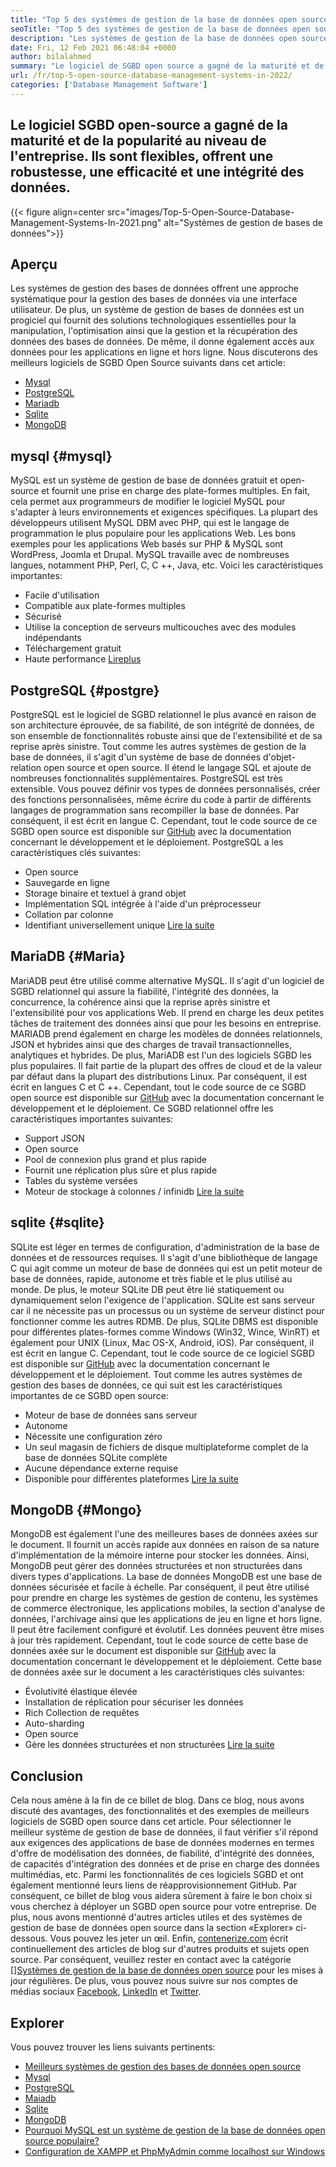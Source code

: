 ```yaml
---
title: "Top 5 des systèmes de gestion de la base de données open source en 2022" 
seoTitle: "Top 5 des systèmes de gestion de la base de données open source en 2022" 
description: "Les systèmes de gestion de la base de données open source gèrent le stockage et fournissent un accès aux données sûr et robuste, une interface utilisateur logique pour les développeurs pour accéder et modifier les données." 
date: Fri, 12 Feb 2021 06:48:04 +0000
author: bilalahmed
summary: "Le logiciel de SGBD open source a gagné de la maturité et de la popularité au niveau de l'entreprise. Ils sont flexibles, offrent une robustesse, une efficacité et une intégrité des données." 
url: /fr/top-5-open-source-database-management-systems-in-2022/
categories: ['Database Management Software']
---
```


## Le logiciel SGBD open-source a gagné de la maturité et de la popularité au niveau de l'entreprise. Ils sont flexibles, offrent une robustesse, une efficacité et une intégrité des données.

{{< figure align=center src="images/Top-5-Open-Source-Database-Management-Systems-In-2021.png" alt="Systèmes de gestion de bases de données">}}


## Aperçu
Les systèmes de gestion des bases de données offrent une approche systématique pour la gestion des bases de données via une interface utilisateur. De plus, un système de gestion de bases de données est un progiciel qui fournit des solutions technologiques essentielles pour la manipulation, l'optimisation ainsi que la gestion et la récupération des données des bases de données. De même, il donne également accès aux données pour les applications en ligne et hors ligne. Nous discuterons des meilleurs logiciels de SGBD Open Source suivants dans cet article:
  * [Mysql][1]
  * [PostgreSQL][2]
  * [Mariadb][3]
  * [Sqlite][4]
  * [MongoDB][5]

## mysql   {#mysql}
MySQL est un système de gestion de base de données gratuit et open-source et fournit une prise en charge des plate-formes multiples. En fait, cela permet aux programmeurs de modifier le logiciel MySQL pour s'adapter à leurs environnements et exigences spécifiques. La plupart des développeurs utilisent MySQL DBM avec PHP, qui est le langage de programmation le plus populaire pour les applications Web. Les bons exemples pour les applications Web basés sur PHP & MySQL sont WordPress, Joomla et Drupal. MySQL travaille avec de nombreuses langues, notamment PHP, Perl, C, C ++, Java, etc.
Voici les caractéristiques importantes:
  * Facile d'utilisation
  * Compatible aux plate-formes multiples
  * Sécurisé
  * Utilise la conception de serveurs multicouches avec des modules indépendants
  * Téléchargement gratuit
  * Haute performance
[Lire][7][plus][7]

## PostgreSQL   {#postgre}
PostgreSQL est le logiciel de SGBD relationnel le plus avancé en raison de son architecture éprouvée, de sa fiabilité, de son intégrité de données, de son ensemble de fonctionnalités robuste ainsi que de l'extensibilité et de sa reprise après sinistre. Tout comme les autres systèmes de gestion de la base de données, il s'agit d'un système de base de données d'objet-relation open source et open source. Il étend le langage SQL et ajoute de nombreuses fonctionnalités supplémentaires. PostgreSQL est très extensible. Vous pouvez définir vos types de données personnalisés, créer des fonctions personnalisées, même écrire du code à partir de différents langages de programmation sans recompiller la base de données. Par conséquent, il est écrit en langue C. Cependant, tout le code source de ce SGBD open source est disponible sur [GitHub][8] avec la documentation concernant le développement et le déploiement.
PostgreSQL a les caractéristiques clés suivantes:
  * Open source
  * Sauvegarde en ligne
  * Storage binaire et textuel à grand objet
  * Implémentation SQL intégrée à l'aide d'un préprocesseur
  * Collation par colonne
  * Identifiant universellement unique
[Lire la suite][9]

## MariaDB   {#Maria}
MariADB peut être utilisé comme alternative MySQL. Il s'agit d'un logiciel de SGBD relationnel qui assure la fiabilité, l'intégrité des données, la concurrence, la cohérence ainsi que la reprise après sinistre et l'extensibilité pour vos applications Web. Il prend en charge les deux petites tâches de traitement des données ainsi que pour les besoins en entreprise. MARIADB prend également en charge les modèles de données relationnels, JSON et hybrides ainsi que des charges de travail transactionnelles, analytiques et hybrides. De plus, MariADB est l'un des logiciels SGBD les plus populaires. Il fait partie de la plupart des offres de cloud et de la valeur par défaut dans la plupart des distributions Linux. Par conséquent, il est écrit en langues C et C ++. Cependant, tout le code source de ce SGBD open source est disponible sur [GitHub][10] avec la documentation concernant le développement et le déploiement.
Ce SGBD relationnel offre les caractéristiques importantes suivantes:
  * Support JSON
  * Open source
  * Pool de connexion plus grand et plus rapide
  * Fournit une réplication plus sûre et plus rapide
  * Tables du système versées
  * Moteur de stockage à colonnes / infinidb
[Lire la suite][11]

## sqlite   {#sqlite}
SQLite est léger en termes de configuration, d'administration de la base de données et de ressources requises. Il s'agit d'une bibliothèque de langage C qui agit comme un moteur de base de données qui est un petit moteur de base de données, rapide, autonome et très fiable et le plus utilisé au monde. De plus, le moteur SQLite DB peut être lié statiquement ou dynamiquement selon l'exigence de l'application. SQLite est sans serveur car il ne nécessite pas un processus ou un système de serveur distinct pour fonctionner comme les autres RDMB. De plus, SQLite DBMS est disponible pour différentes plates-formes comme Windows (Win32, Wince, WinRT) et également pour UNIX (Linux, Mac OS-X, Android, iOS). Par conséquent, il est écrit en langue C. Cependant, tout le code source de ce logiciel SGBD est disponible sur [GitHub][12] avec la documentation concernant le développement et le déploiement.
Tout comme les autres systèmes de gestion des bases de données, ce qui suit est les caractéristiques importantes de ce SGBD open source:
  * Moteur de base de données sans serveur
  * Autonome
  * Nécessite une configuration zéro
  * Un seul magasin de fichiers de disque multiplateforme complet de la base de données SQLite complète
  * Aucune dépendance externe requise
  * Disponible pour différentes plateformes
[Lire la suite][13]

## MongoDB   {#Mongo}
MongoDB est également l'une des meilleures bases de données axées sur le document. Il fournit un accès rapide aux données en raison de sa nature d'implémentation de la mémoire interne pour stocker les données. Ainsi, MongoDB peut gérer des données structurées et non structurées dans divers types d'applications. La base de données MongoDB est une base de données sécurisée et facile à échelle. Par conséquent, il peut être utilisé pour prendre en charge les systèmes de gestion de contenu, les systèmes de commerce électronique, les applications mobiles, la section d'analyse de données, l'archivage ainsi que les applications de jeu en ligne et hors ligne. Il peut être facilement configuré et évolutif. Les données peuvent être mises à jour très rapidement. Cependant, tout le code source de cette base de données axée sur le document est disponible sur [GitHub][14] avec la documentation concernant le développement et le déploiement.
Cette base de données axée sur le document a les caractéristiques clés suivantes:
  * Évolutivité élastique élevée
  * Installation de réplication pour sécuriser les données
  * Rich Collection de requêtes
  * Auto-sharding
  * Open source
  * Gère les données structurées et non structurées
[Lire la suite][15]

## Conclusion
Cela nous amène à la fin de ce billet de blog. Dans ce blog, nous avons discuté des avantages, des fonctionnalités et des exemples de meilleurs logiciels de SGBD open source dans cet article. Pour sélectionner le meilleur système de gestion de base de données, il faut vérifier s'il répond aux exigences des applications de base de données modernes en termes d'offre de modélisation des données, de fiabilité, d'intégrité des données, de capacités d'intégration des données et de prise en charge des données multimédias, etc. Parmi les fonctionnalités de ces logiciels SGBD et ont également mentionné leurs liens de réapprovisionnement GitHub. Par conséquent, ce billet de blog vous aidera sûrement à faire le bon choix si vous cherchez à déployer un SGBD open source pour votre entreprise. De plus, nous avons mentionné d'autres articles utiles et des systèmes de gestion de base de données open source dans la section «Explorer» ci-dessous. Vous pouvez les jeter un œil.
Enfin, [contenerize.com][16] écrit continuellement des articles de blog sur d'autres produits et sujets open source. Par conséquent, veuillez rester en contact avec la catégorie [][][17][Systèmes de gestion de la base de données open source][18] pour les mises à jour régulières. De plus, vous pouvez nous suivre sur nos comptes de médias sociaux [Facebook][19], [LinkedIn][20] et [Twitter][21].

## Explorer
Vous pouvez trouver les liens suivants pertinents:
  * [Meilleurs systèmes de gestion des bases de données open source][18]
  * [Mysql][7]
  * [PostgreSQL][9]
  * [Maiadb][11]
  * [Sqlite][13]
  * [MongoDB][15]
  * [Pourquoi MySQL est un système de gestion de la base de données open source populaire?][22]
  * [Configuration de XAMPP et PhpMyAdmin comme localhost sur Windows][23]

  
[1]: #mysql
[2]: #postgre
[3]: #maria
[4]: #sqlite
[5]: #mongo
[6]: https://github.com/mysql/mysql-server
[7]: https://products.containerize.com/database-management-system/mysql
[8]: https://github.com/postgres/postgres
[9]: https://products.containerize.com/database-management-system/postgresql
[10]: https://github.com/MariaDB/server
[11]: https://products.containerize.com/database-management-system/mariadb
[12]: https://github.com/sqlite/sqlite
[13]: https://products.containerize.com/database-management-system/sqlite
[14]: https://github.com/mongodb/mongo
[15]: https://products.containerize.com/database-management-system/mongodb
[16]: https://www.containerize.com/
[17]: https://products.containerize.com/discussion-forum/
[18]: https://products.containerize.com/database-management-system
[19]: https://web.facebook.com/containerize
[20]: https://www.linkedin.com/company/containerize/
[21]: https://twitter.com/containerize_co
[22]: https://blog.containerize.com/2021/02/18/why-mysql-is-a-popular-open-source-database-management-system/
[23]: https://blog.containerize.com/database-management-software/how-to-setup-xampp-and-phpmyadmin-as-localhost-on-windows/
